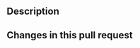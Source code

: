 ## Description

[//]: # (Describe the changes in this pull request)

## Changes in this pull request

[//]: # (List changes in this pull request )
